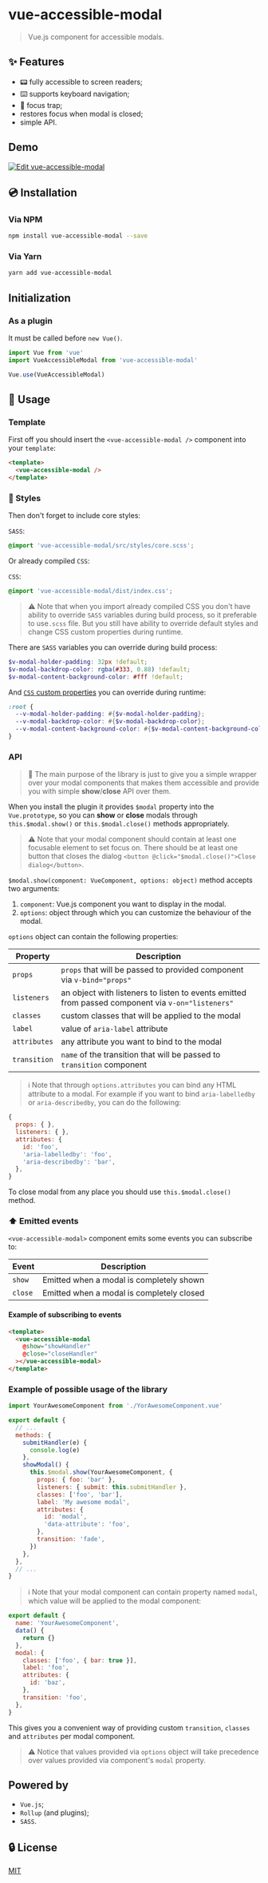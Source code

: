 # vue-accessible-modal

> Vue.js component for accessible modals.

## ✨ Features

- 📟 fully accessible to screen readers;
- ⌨️ supports keyboard navigation;
- 🎯 focus trap;
- restores focus when modal is closed;
- simple API.

## Demo

[![Edit vue-accessible-modal](https://codesandbox.io/static/img/play-codesandbox.svg)](https://codesandbox.io/s/vue-accessible-modal-9m474?fontsize=14)

## 💿 Installation

### Via NPM

```bash
npm install vue-accessible-modal --save
```

### Via Yarn

```bash
yarn add vue-accessible-modal
```

## Initialization

### As a plugin

It must be called before `new Vue()`.

```javascript
import Vue from 'vue'
import VueAccessibleModal from 'vue-accessible-modal'

Vue.use(VueAccessibleModal)
```

## 🚀 Usage

### Template

First off you should insert the `<vue-accessible-modal />` component into your `template`:

```html
<template>
  <vue-accessible-modal />
</template>
```

### 🎨 Styles

Then don't forget to include core styles:

`SASS`:

```scss
@import 'vue-accessible-modal/src/styles/core.scss';
```

Or already compiled `CSS`:

`CSS`:

```scss
@import 'vue-accessible-modal/dist/index.css';
```

> ⚠️ Note that when you import already compiled CSS you don't have ability to override `SASS` variables during build process, so it preferable to use`.scss` file. But you still have ability to override default styles and change CSS custom properties during runtime.

There are `SASS` variables you can override during build process:

```scss
$v-modal-holder-padding: 32px !default;
$v-modal-backdrop-color: rgba(#333, 0.88) !default;
$v-modal-content-background-color: #fff !default;
```

And [`CSS` custom properties](https://developer.mozilla.org/en-US/docs/Web/CSS/--*) you can override during runtime:

```scss
:root {
  --v-modal-holder-padding: #{$v-modal-holder-padding};
  --v-modal-backdrop-color: #{$v-modal-backdrop-color};
  --v-modal-content-background-color: #{$v-modal-content-background-color};
}
```

### API

> 🌈 The main purpose of the library is just to give you a simple wrapper over your modal components that makes them accessible and provide you with simple **show**/**close** API over them.

When you install the plugin it provides `$modal` property into the `Vue.prototype`, so you can **show** or **close** modals through `this.$modal.show()` or `this.$modal.close()` methods appropriately.

> ⚠️ Note that your modal component should contain at least one focusable element to set focus on. There should be at least one button that closes the dialog `<button @click="$modal.close()">Close dialog</button>`.

`$modal.show(component: VueComponent, options: object)` method accepts two arguments:

1. `component`: Vue.js component you want to display in the modal.
2. `options`: object through which you can customize the behaviour of the modal.

`options` object can contain the following properties:

| Property     | Description                                                                                       |
| ------------ | ------------------------------------------------------------------------------------------------- |
| `props`      | `props` that will be passed to provided component via `v-bind="props"`                            |
| `listeners`  | an object with listeners to listen to events emitted from passed component via `v-on="listeners"` |
| `classes`    | custom classes that will be applied to the modal                                                  |
| `label`      | value of `aria-label` attribute                                                                   |
| `attributes` | any attribute you want to bind to the modal                                                       |
| `transition` | `name` of the transition that will be passed to `transition` component                            |

> ℹ️ Note that through `options.attributes` you can bind any HTML attribute to a modal.
> For example if you want to bind `aria-labelledby` or `aria-describedby`, you can do the following:

```js
{
  props: { },
  listeners: { },
  attributes: {
    id: 'foo',
    'aria-labelledby': 'foo',
    'aria-describedby': 'bar',
  },
}
```

To close modal from any place you should use `this.$modal.close()` method.

### ⬆ Emitted events

`<vue-accessible-modal>` component emits some events you can subscribe to:

| Event   | Description                               |
| ------- | ----------------------------------------- |
| `show`  | Emitted when a modal is completely shown  |
| `close` | Emitted when a modal is completely closed |

#### Example of subscribing to events

```html
<template>
  <vue-accessible-modal
    @show="showHandler"
    @close="closeHandler"
  ></vue-accessible-modal>
</template>
```

### Example of possible usage of the library

```js
import YourAwesomeComponent from './YorAwesomeComponent.vue'

export default {
  // ...
  methods: {
    submitHandler(e) {
      console.log(e)
    },
    showModal() {
      this.$modal.show(YourAwesomeComponent, {
        props: { foo: 'bar' },
        listeners: { submit: this.submitHandler },
        classes: ['foo', 'bar'],
        label: 'My awesome modal',
        attributes: {
          id: 'modal',
          'data-attribute': 'foo',
        },
        transition: 'fade',
      })
    },
  },
  // ...
}
```

> ℹ️ Note that your modal component can contain property named `modal`, which value will be applied to the modal component:

```js
export default {
  name: 'YourAwesomeComponent',
  data() {
    return {}
  },
  modal: {
    classes: ['foo', { bar: true }],
    label: 'foo',
    attributes: {
      id: 'baz',
    },
    transition: 'foo',
  },
}
```

This gives you a convenient way of providing custom `transition`, `classes` and `attributes` per modal component.

> ⚠️ Notice that values provided via `options` object will take precedence over values provided via component's `modal` property.

## Powered by

- `Vue.js`;
- `Rollup` (and plugins);
- `SASS`.

## 🔒 License

[MIT](http://opensource.org/licenses/MIT)
